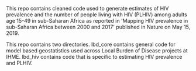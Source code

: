 This repo contains cleaned code used to generate estimates of HIV prevalence and the number of people living with HIV (PLHIV) among adults age 15-49 in sub-Saharan Africa as reported in 'Mapping HIV prevalence in sub-Saharan Africa between 2000 and 2017' published in Nature on May 15, 2019. 

This repo contains two directories. lbd_core contains general code for model based geostatistics used across Local Burden of Disease projects at IHME. lbd_hiv contains code that is specific to estimating HIV prevalence and PLHIV. 
